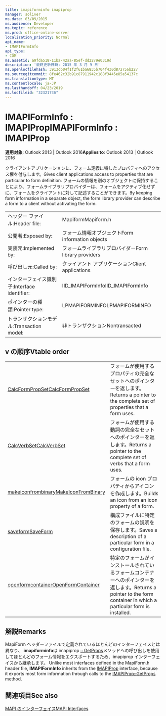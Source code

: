```yaml
---
title: imapiforminfo imapiprop
manager: soliver
ms.date: 03/09/2015
ms.audience: Developer
ms.topic: reference
ms.prod: office-online-server
localization_priority: Normal
api_name:
- IMAPIFormInfo
api_type:
- COM
ms.assetid: a9fda518-11ba-42aa-85ef-dd2279e0319d
description: '最終更新日時: 2015 年 3 月 9 日'
ms.openlocfilehash: 3913cb04f1f2f61ba6835b704f430d872756b227
ms.sourcegitcommit: 8fe462c32b91c87911942c188f3445e85a54137c
ms.translationtype: MT
ms.contentlocale: ja-JP
ms.lasthandoff: 04/23/2019
ms.locfileid: "32321736"
---
```

# <a name="imapiforminfo--imapiprop"></a><span data-ttu-id="640cd-103">IMAPIFormInfo : IMAPIProp</span><span class="sxs-lookup"><span data-stu-id="640cd-103">IMAPIFormInfo : IMAPIProp</span></span>

  
  
<span data-ttu-id="640cd-104">**適用対象**: Outlook 2013 | Outlook 2016</span><span class="sxs-lookup"><span data-stu-id="640cd-104">**Applies to**: Outlook 2013 | Outlook 2016</span></span> 
  
<span data-ttu-id="640cd-105">クライアントアプリケーションに、フォーム定義に特したプロパティへのアクセス権を付与します。</span><span class="sxs-lookup"><span data-stu-id="640cd-105">Gives client applications access to properties that are particular to form definition.</span></span> <span data-ttu-id="640cd-106">フォームの情報を別のオブジェクトに保持することにより、フォームライブラリプロバイダーは、フォームをアクティブ化せずに、フォームをクライアントに対して記述することができます。</span><span class="sxs-lookup"><span data-stu-id="640cd-106">By keeping form information in a separate object, the form library provider can describe a form to a client without activating the form.</span></span>
  
|||
|:-----|:-----|
|<span data-ttu-id="640cd-107">ヘッダー ファイル:</span><span class="sxs-lookup"><span data-stu-id="640cd-107">Header file:</span></span>  <br/> |<span data-ttu-id="640cd-108">Mapiform</span><span class="sxs-lookup"><span data-stu-id="640cd-108">Mapiform.h</span></span>  <br/> |
|<span data-ttu-id="640cd-109">公開者:</span><span class="sxs-lookup"><span data-stu-id="640cd-109">Exposed by:</span></span>  <br/> |<span data-ttu-id="640cd-110">フォーム情報オブジェクト</span><span class="sxs-lookup"><span data-stu-id="640cd-110">Form information objects</span></span>  <br/> |
|<span data-ttu-id="640cd-111">実装元:</span><span class="sxs-lookup"><span data-stu-id="640cd-111">Implemented by:</span></span>  <br/> |<span data-ttu-id="640cd-112">フォームライブラリプロバイダー</span><span class="sxs-lookup"><span data-stu-id="640cd-112">Form library providers</span></span>  <br/> |
|<span data-ttu-id="640cd-113">呼び出し元:</span><span class="sxs-lookup"><span data-stu-id="640cd-113">Called by:</span></span>  <br/> |<span data-ttu-id="640cd-114">クライアント アプリケーション</span><span class="sxs-lookup"><span data-stu-id="640cd-114">Client applications</span></span>  <br/> |
|<span data-ttu-id="640cd-115">インターフェイス識別子:</span><span class="sxs-lookup"><span data-stu-id="640cd-115">Interface identifier:</span></span>  <br/> |<span data-ttu-id="640cd-116">IID_IMAPIFormInfo</span><span class="sxs-lookup"><span data-stu-id="640cd-116">IID_IMAPIFormInfo</span></span>  <br/> |
|<span data-ttu-id="640cd-117">ポインターの種類:</span><span class="sxs-lookup"><span data-stu-id="640cd-117">Pointer type:</span></span>  <br/> |<span data-ttu-id="640cd-118">LPMAPIFORMINFO</span><span class="sxs-lookup"><span data-stu-id="640cd-118">LPMAPIFORMINFO</span></span>  <br/> |
|<span data-ttu-id="640cd-119">トランザクションモデル:</span><span class="sxs-lookup"><span data-stu-id="640cd-119">Transaction model:</span></span>  <br/> |<span data-ttu-id="640cd-120">非トランザクション</span><span class="sxs-lookup"><span data-stu-id="640cd-120">Nontransacted</span></span>  <br/> |
   
## <a name="vtable-order"></a><span data-ttu-id="640cd-121">v の順序</span><span class="sxs-lookup"><span data-stu-id="640cd-121">Vtable order</span></span>

|||
|:-----|:-----|
|[<span data-ttu-id="640cd-122">CalcFormPropSet</span><span class="sxs-lookup"><span data-stu-id="640cd-122">CalcFormPropSet</span></span>](imapiforminfo-calcformpropset.md) <br/> |<span data-ttu-id="640cd-123">フォームが使用するプロパティの完全なセットへのポインターを返します。</span><span class="sxs-lookup"><span data-stu-id="640cd-123">Returns a pointer to the complete set of properties that a form uses.</span></span>  <br/> |
|[<span data-ttu-id="640cd-124">CalcVerbSet</span><span class="sxs-lookup"><span data-stu-id="640cd-124">CalcVerbSet</span></span>](imapiforminfo-calcverbset.md) <br/> |<span data-ttu-id="640cd-125">フォームが使用する動詞の完全なセットへのポインターを返します。</span><span class="sxs-lookup"><span data-stu-id="640cd-125">Returns a pointer to the complete set of verbs that a form uses.</span></span>  <br/> |
|[<span data-ttu-id="640cd-126">makeiconfrombinary</span><span class="sxs-lookup"><span data-stu-id="640cd-126">MakeIconFromBinary</span></span>](imapiforminfo-makeiconfrombinary.md) <br/> |<span data-ttu-id="640cd-127">フォームの icon プロパティからアイコンを作成します。</span><span class="sxs-lookup"><span data-stu-id="640cd-127">Builds an icon from an icon property of a form.</span></span>  <br/> |
|[<span data-ttu-id="640cd-128">saveform</span><span class="sxs-lookup"><span data-stu-id="640cd-128">SaveForm</span></span>](imapiforminfo-saveform.md) <br/> |<span data-ttu-id="640cd-129">構成ファイルに特定のフォームの説明を保存します。</span><span class="sxs-lookup"><span data-stu-id="640cd-129">Saves a description of a particular form in a configuration file.</span></span>  <br/> |
|[<span data-ttu-id="640cd-130">openformcontainer</span><span class="sxs-lookup"><span data-stu-id="640cd-130">OpenFormContainer</span></span>](imapiforminfo-openformcontainer.md) <br/> |<span data-ttu-id="640cd-131">特定のフォームがインストールされているフォームコンテナーへのポインターを返します。</span><span class="sxs-lookup"><span data-stu-id="640cd-131">Returns a pointer to the form container in which a particular form is installed.</span></span>  <br/> |
   
## <a name="remarks"></a><span data-ttu-id="640cd-132">解説</span><span class="sxs-lookup"><span data-stu-id="640cd-132">Remarks</span></span>

<span data-ttu-id="640cd-133">MapiForm ヘッダーファイルで定義されているほとんどのインターフェイスとは異なり、 **imapiforminfo**は imapiprop [:: GetProps](imapiprop-getprops.md)メソッドへの呼び出しを使用してほとんどのフォーム情報をエクスポートするため、imapiprop インターフェイスから継承します。 [](imapipropiunknown.md)</span><span class="sxs-lookup"><span data-stu-id="640cd-133">Unlike most interfaces defined in the MapiForm.h header file, **IMAPIFormInfo** inherits from the [IMAPIProp](imapipropiunknown.md) interface, because it exports most form information through calls to the [IMAPIProp::GetProps](imapiprop-getprops.md) method.</span></span> 
  
## <a name="see-also"></a><span data-ttu-id="640cd-134">関連項目</span><span class="sxs-lookup"><span data-stu-id="640cd-134">See also</span></span>



[<span data-ttu-id="640cd-135">MAPI のインターフェイス</span><span class="sxs-lookup"><span data-stu-id="640cd-135">MAPI Interfaces</span></span>](mapi-interfaces.md)

